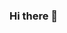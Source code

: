 ### Hi there 👋

<!--
**carolynk/carolynk** is a ✨ _special_ ✨ repository because its `README.md` (this file) appears on your GitHub profile.

Here are some ideas to get you started:

- 🔭 I’m currently working on ...
- 🌱 I’m currently learning ...
- 👯 I’m looking to collaborate on ...
- 🤔 I’m looking for help with ...
- 💬 Ask me about ...
- 📫 How to reach me: ...
- 😄 Pronouns: ...
- ⚡ Fun fact: ...

![Carolyn's github stats](https://github-readme-stats.vercel.app/api?username=carolynk&show_icons=true&theme=radical&count_private=true)

![Top Langs](https://github-readme-stats.vercel.app/api/top-langs/?username=carolynk&theme=radical&layout=compact&langs_count=10)
-->


